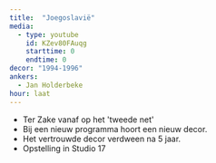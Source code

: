 ```yaml
---
title:  "Joegoslavië"
media:
  - type: youtube
    id: KZev80FAuqg
    starttime: 0
    endtime: 0
decor: "1994-1996"
ankers:
  - Jan Holderbeke
hour: laat
---
```


* Ter Zake vanaf op het 'tweede net'
* Bij een nieuw programma hoort een nieuw decor.
* Het vertrouwde decor verdween na 5 jaar.
* Opstelling in Studio 17
